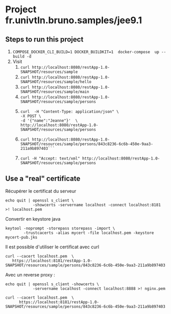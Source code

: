 # Project fr.univtln.bruno.samples/jee9.1

## Steps to run this project

1. ```COMPOSE_DOCKER_CLI_BUILD=1 DOCKER_BUILDKIT=1  docker-compose  up --build -d```
2. Visit 
   1. ```curl http://localhost:8080/restApp-1.0-SNAPSHOT/resources/sample```
   2. ```curl http://localhost:8080/restApp-1.0-SNAPSHOT/resources/sample/hello```
   3. ```curl http://localhost:8080/restApp-1.0-SNAPSHOT/resources/sample/main```
   4. ```curl http://localhost:8080/restApp-1.0-SNAPSHOT/resources/sample/persons```
   5. ```
      curl  -H "Content-Type: application/json" \
      -X POST \
      -d '{"name":"Jeanne"}'  \
      http://localhost:8080/restApp-1.0-SNAPSHOT/resources/sample/persons
   6. ```
      curl http://localhost:8080/restApp-1.0-SNAPSHOT/resources/sample/persons/843c8236-6c6b-450e-9aa3-211a9b897403```
   7. ```curl -H "Accept: text/xml" http://localhost:8080/restApp-1.0-SNAPSHOT/resources/sample/persons```

   
## Use a "real" certificate
Récupérer le certificat du serveur
```
echo quit | openssl s_client \
            -showcerts -servername localhost -connect localhost:8181 >! localhost.pem
```

Convertir en keystore java
```
keytool -noprompt -storepass storepass -import \
        -trustcacerts -alias mycert -file localhost.pem -keystore mycert-pub.jks
```

Il est possible d'utiliser le certificat avec curl
```
curl --cacert localhost.pem  \
   https://localhost:8181/restApp-1.0-SNAPSHOT/resources/sample/persons/843c8236-6c6b-450e-9aa3-211a9b897403
```

Avec un reverse proxy :
```
echo quit | openssl s_client -showcerts \
            -servername localhost -connect localhost:8888 >! nginx.pem

curl --cacert localhost.pem  \
      https://localhost:8181/restApp-1.0-SNAPSHOT/resources/sample/persons/843c8236-6c6b-450e-9aa3-211a9b897403
```






















